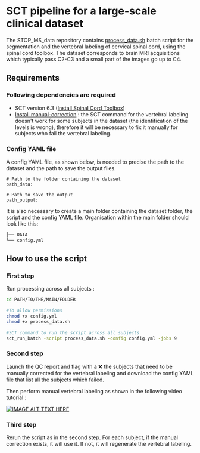 # SCT pipeline for a large-scale clinical dataset

The STOP_MS_data repository contains [process_data.sh](https://github.com/Mathilde-16/STOP_MS_data/blob/4f20ca82a43991f722775eaac831c68f735f8951/Data_processing/ContrastAgnosticSeg_%26_Vertebral-labeling_BIDS-data/Batch_script.sh) batch script for the segmentation and the vertebral labeling of cervical spinal cord, using the spinal cord toolbox.
The dataset corresponds to brain MRI acquisitions which typically pass C2-C3 and a small part of the images go up to C4.


## Requirements

### Following dependencies are required
- SCT version 6.3 ([Install Spinal Cord Toolbox](https://spinalcordtoolbox.com/user_section/installation.html))
- [Install manual-correction](https://github.com/spinalcordtoolbox/manual-correction?tab=readme-ov-file#2-installation) : the SCT command for the vertebral labeling doesn't work for some subjects in the dataset (the identification of the levels is wrong), therefore it will be necessary to fix it manually for subjects who fail the vertebral labeling.


### Config YAML file

A config YAML file, as shown below, is needed to precise the path to the dataset and the path to save the output files. 
```
# Path to the folder containing the dataset 
path_data: 

# Path to save the output
path_output:

```

It is also necessary to create a main folder containing the dataset folder, the script and the config YAML file. Organisation within the main folder should look like this:

```bash
├── DATA
└── config.yml
```


## How to use the script

### First step 

Run processing across all subjects : 

```bash
cd PATH/TO/THE/MAIN/FOLDER

#To allow permissions 
chmod +x config.yml 
chmod +x process_data.sh     
  
#SCT command to run the script across all subjects
sct_run_batch -script process_data.sh -config config.yml -jobs 9
  ```

### Second step

Launch the QC report and flag with a ❌ the subjects that need to be manually corrected for the vertebral labeling and download the config YAML file that list all the subjects 
which failed.

Then perform manual vertebral labeling as shown in the following video tutorial :

[![IMAGE ALT TEXT HERE](https://img.youtube.com/vi/IgJUu5CCHxY/0.jpg)](https://www.youtube.com/watch?v=IgJUu5CCHxY)


### Third step 

Rerun the script as in the second step. For each subject, if the manual correction exists, it will use it. If not, it will regenerate the vertebral labeling.
